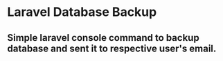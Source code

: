 # Laravel Database Backup

## Simple laravel console command to backup database and sent it to respective user's email.